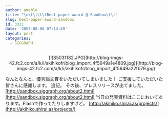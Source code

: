 ```yaml
---
author: ameblo
title: "\n\t\t\t\tBest paper award @ Sandbox\t\t"
slug: best-paper-award-sandbox
id: 3321
date: '2007-08-06 07:13:49'
layout: post
categories:
  - SIGGRAPH
---
```


<div align="center">[![S5031182.JPG](http://blog-imgs-42.fc2.com/a/k/i/akihikofr/blog_import_4f5649a1e4809.jpg)](http://blog-imgs-42.fc2.com/a/k/i/akihikofr/blog_import_4f5649a22fb79.jpg)</div>

なんとなんと、優秀論文賞をいただいてしまいました！ ご支援していただいた皆さんに感謝します。 追記。 その後、プレスリリースが出てました。 [http://sandbox.siggraph.org/about2.html](http://sandbox.siggraph.org/about2.html) 当日の発表資料はここにおいてあります。Flashで作ってたりしますけど。 [http://akihiko.shirai.as/projects/](http://akihiko.shirai.as/projects/)